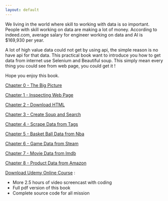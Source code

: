 ```yaml
---
layout: default
---
```


We living in the world where skill to working with data is so important. People with skill working on data are making a lot of money. According to indeed.com, average salary for engineer working on data and AI is $169,930 per year. 
<!-- But if you good enough to go to the top, big company will pay you $1,000,000 per year. -->

A lot of high value data could not get by using api, the simple reason is no have api for that data.
This practical book want to introduce you how to get data from internet use Selenium and Beautiful soup.
This simply mean every thing you could see from web page, you could get it !


Hope you enjoy this book.

[Chapter 0 - The Big Picture](book/the-big-picture.html)  

[Chapter 1 - Inspecting Web Page](book/inspecting.html)  

[Chapter 2 - Download HTML](book/download-html.html)  

[Chapter 3 - Create Soup and Search](book/create-soup-and-search.html)  

[Chapter 4 - Scrape Data from Tags](book/scrape-data-from-tag.html)  

[Chapter 5 - Basket Ball Data from Nba](book/project1-basketball-data-from-nba.html)  

[Chapter 6 - Game Data from Steam](book/project2-game-data-from-steam.html)  

[Chapter 7 - Movie Data from Imdb](book/project3-movie-data-from-imdb.html)  

[Chapter 8 - Product Data from Amazon](book/project4-product-data-from-amazon.html)


[Download Udemy Online Course](https://www.udemy.com/course/python-master-web-scraping-course-doing-20-real-projects/?couponCode=MASTERWEBSCRAPING2) :  
* More 2.5 hours of video screencast with coding
* Full pdf version of this book  
* Complete source code for all mission  

<!-- hi, I am Tan Pham.

I write tech books and create online courses. All of my books and courses follow principles :  

* Start from beginner, step by step style
* Focus on practical and code skill
* Make thing as simple as possible
* Working with real life projects
* Explained in short, clear and simple way with graph, image and code example -->